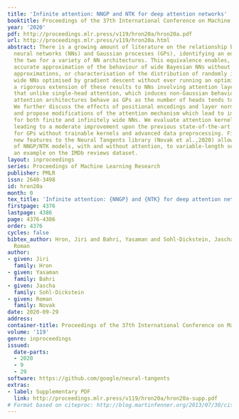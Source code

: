 ```yaml
---
title: 'Infinite attention: NNGP and NTK for deep attention networks'
booktitle: Proceedings of the 37th International Conference on Machine Learning
year: '2020'
pdf: http://proceedings.mlr.press/v119/hron20a/hron20a.pdf
url: http://proceedings.mlr.press/v119/hron20a.html
abstract: There is a growing amount of literature on the relationship between wide
  neural networks (NNs) and Gaussian processes (GPs), identifying an equivalence between
  the two for a variety of NN architectures. This equivalence enables, for instance,
  accurate approximation of the behaviour of wide Bayesian NNs without MCMC or variational
  approximations, or characterisation of the distribution of randomly initialised
  wide NNs optimised by gradient descent without ever running an optimiser. We provide
  a rigorous extension of these results to NNs involving attention layers, showing
  that unlike single-head attention, which induces non-Gaussian behaviour, multi-head
  attention architectures behave as GPs as the number of heads tends to infinity.
  We further discuss the effects of positional encodings and layer normalisation,
  and propose modifications of the attention mechanism which lead to improved results
  for both finite and infinitely wide NNs. We evaluate attention kernels empirically,
  leading to a moderate improvement upon the previous state-of-the-art on CIFAR-10
  for GPs without trainable kernels and advanced data preprocessing. Finally, we introduce
  new features to the Neural Tangents library (Novak et al.,2020) allowing applications
  of NNGP/NTK models, with and without attention, to variable-length sequences, with
  an example on the IMDb reviews dataset.
layout: inproceedings
series: Proceedings of Machine Learning Research
publisher: PMLR
issn: 2640-3498
id: hron20a
month: 0
tex_title: 'Infinite attention: {NNGP} and {NTK} for deep attention networks'
firstpage: 4376
lastpage: 4386
page: 4376-4386
order: 4376
cycles: false
bibtex_author: Hron, Jiri and Bahri, Yasaman and Sohl-Dickstein, Jascha and Novak,
  Roman
author:
- given: Jiri
  family: Hron
- given: Yasaman
  family: Bahri
- given: Jascha
  family: Sohl-Dickstein
- given: Roman
  family: Novak
date: 2020-09-29
address: 
container-title: Proceedings of the 37th International Conference on Machine Learning
volume: '119'
genre: inproceedings
issued:
  date-parts:
  - 2020
  - 9
  - 29
software: https://github.com/google/neural-tangents
extras:
- label: Supplementary PDF
  link: http://proceedings.mlr.press/v119/hron20a/hron20a-supp.pdf
# Format based on citeproc: http://blog.martinfenner.org/2013/07/30/citeproc-yaml-for-bibliographies/
---
```

